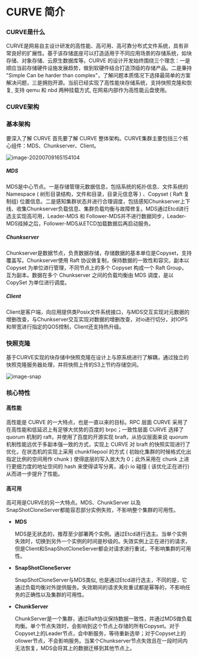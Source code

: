 # CURVE 简介

### CURVE是什么

CURVE是网易自主设计研发的高性能、高可用、高可靠分布式文件系统，具有非常良好的扩展性。基于该存储底座可以打造适用于不同应用场景的存储系统，如块存储、对象存储、云原生数据库等。CURVE 的设计开发始终围绕三个理念：一是顺应当前存储硬件设施发展趋势，做到软硬件结合打造顶级的存储产品。二是秉持 "Simple Can be harder than complex"，了解问题本质情况下选择最简单的方案解决问题，三是拥抱开源。当前已经实现了高性能块存储系统，支持快照克隆和恢复, 支持 qemu 和 nbd 两种挂载方式, 在网易内部作为高性能云盘使用。

### CURVE架构

### 基本架构

要深入了解 CURVE 首先要了解 CURVE 整体架构。CURVE集群主要包括三个核心组件：MDS、Chunkserver、Client。



![image-20200709165154104](https://raw.githubusercontent.com/opencurve/opencurve.github.io/master/image/architecture.png)

##### MDS

MDS是中心节点。一是存储管理元数据信息，包括系统的拓扑信息、文件系统的Namespace ( 树形目录结构，文件和目录，目录元信息等 ) 、Copyset ( Raft 复制组) 位置信息。二是感知集群状态并进行合理调度，包括感知Chunkserver上下线、收集Chunkserver负载信息、集群负载均衡与故障修复。MDS通过Etcd进行选主实现高可用，Leader-MDS 和 Follower-MDS并不进行数据同步，Leader-MDS挂掉之后，Follower-MDS从ETCD加载数据后再启动服务。

##### Chunkserver

Chunkserver是数据节点，负责数据存储，存储数据的基本单位是Copyset，支持覆盖写。Chunkserver使用 Raft 协议做复制，保持数据的一致性和容灾。副本以 Copyset 为单位进行管理，不同节点上的多个 Copyset 构成一个 Raft Group，互为副本。数据在多个 Chunkserver 之间的负载均衡由 MDS 调度，是以 CopySet 为单位进行调度。

##### Client

Client是客户端，向应用提供类Posix文件系统接口，与MDS交互实现对元数据的增删改查，与Chunkserver交互实现对数据的增删改查，对io进行切分，对IOPS和带宽进行指定的QOS控制，Client还支持热升级。

### 快照克隆

基于CURVE实现的块存储中快照克隆在设计上与原系统进行了解耦，通过独立的快照克隆服务器处理，并将快照上传的S3上节约存储空间。

![image-snap](https://raw.githubusercontent.com/opencurve/opencurve.github.io/master/image/architecture_snap.png)



### 核心特性

#### 高性能

高性能是 CURVE 的一大特点，也是一直以来的目标。RPC 层面 CURVE 采用了在高性能和低延迟上有足够大优势的百度的 brpc；一致性层面 CURVE 选择了 quorum 机制的 raft，并使用了百度的开源实现 braft，从协议层面来说 quorum 机制性能远优于多副本强一致的方式，实现上 CURVE 对 braft 的快照实现进行了优化，在状态机的实现上采用 chunkfilepool 的方式 ( 初始化集群的时候格式化出指定比例的空间用作 chunk ) 使得底层的写入放大为 0；此外采用在 chunk 上进行更细力度的地址空间的 hash 来使得读写分离，减小 io 碰撞 ( 该优化正在进行) 从而进一步提升了性能。

#### 高可用

高可用是CURVE的另一大特点。MDS、ChunkServer 以及 SnapShotCloneServer都能容忍部分实例失败，不影响整个集群的可用性。

- **MDS** 

  MDS是无状态的，推荐至少部署两个实例。通过Etcd进行选主。当单个实例失效时，切换到另外一个实例的时间是秒级的。失效实例上正在进行的请求，但是Client和SnapShotCloneServer都会对请求进行重试，不影响集群的可用性。

- **SnapShotCloneServer**

  SnapShotCloneServer与MDS类似, 也是通过Etcd进行选主，不同的是，它通过负载均衡对外提供服务。失效期间的请求失败重试都是幂等的，不影响任务的正确性以及集群的可用性。

- **ChunkServer**

  ChunkServer是一个集群，通过Raft协议保持数据一致性，并通过MDS做负载均衡。单个节点失效时，会影响到这个节点上存储的所有Copyset。对于Copyset上的Leader节点，会中断服务，等待重新选举；对于Copyset上的ollower节点，不会影响服务。当某个Chunkserver节点失效且在一段时间内无法恢复，MDS会将其上的数据迁移到其他节点上。

  